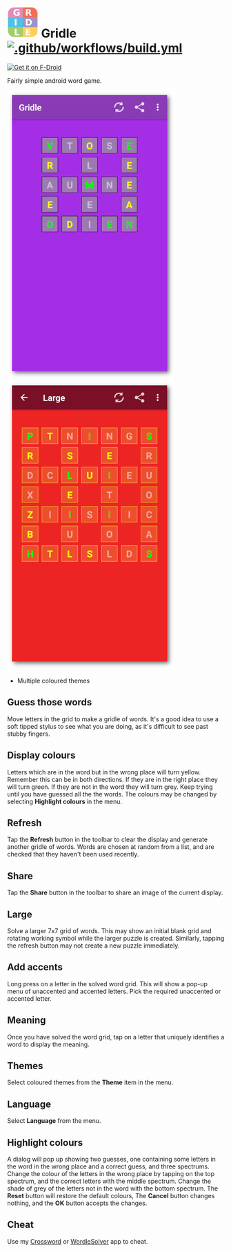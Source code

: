 # ![Logo](src/main/res/drawable-hdpi/ic_launcher.png) Gridle [![.github/workflows/build.yml](https://github.com/billthefarmer/gridle/actions/workflows/build.yml/badge.svg)](https://github.com/billthefarmer/gridle/actions/workflows/build.yml)

[<img src="https://fdroid.gitlab.io/artwork/badge/get-it-on.svg" alt="Get it on F-Droid" height="80">](https://f-droid.org/packages/org.billthefarmer.gridle/)

Fairly simple android word game.

![Gridle](https://github.com/billthefarmer/billthefarmer.github.io/raw/master/images/Gridle.png) ![Large](https://github.com/billthefarmer/billthefarmer.github.io/raw/master/images/Gridle-large.png)

 * Multiple coloured themes

## Guess those words
Move letters in the grid to make a gridle of words. It's a good idea
to use a soft tipped stylus to see what you are doing, as it's
difficult to see past stubby fingers.

## Display colours
Letters which are in the word but in the wrong place will turn
yellow. Remember this can be in both directions. If they are in the
right place they will turn green. If they are not in the word they
will turn grey. Keep trying until you have guessed all the the
words. The colours may be changed by selecting **Highlight colours**
in the menu.

## Refresh
Tap the **Refresh** button in the toolbar to clear the display and
generate another gridle of words. Words are chosen at random from a list,
and are checked that they haven't been used recently.

## Share
Tap the **Share** button in the toolbar to share an image of the
current display.

## Large
Solve a larger 7x7 grid of words. This may show an initial blank grid
and rotating working symbol while the larger puzzle is
created. Similarly, tapping the refresh button may not create a new
puzzle immediately.

## Add accents
Long press on a letter in the solved word grid. This will show a
pop-up menu of unaccented and accented letters. Pick the required
unaccented or accented letter.

## Meaning
Once you have solved the word grid, tap on a letter that uniquely
identifies a word to display the meaning.

## Themes
Select coloured themes from the **Theme** item in the menu.

## Language
Select **Language** from the menu.

## Highlight colours
A dialog will pop up showing two guesses, one containing some letters
in the word in the wrong place and a correct guess, and three
spectrums. Change the colour of the letters in the wrong place by
tapping on the top spectrum, and the correct letters with the middle
spectrum. Change the shade of grey of the letters not in the word
with the bottom spectrum. The **Reset** button will restore the
default colours, The **Cancel** button changes nothing, and the **OK**
button accepts the changes.

## Cheat
Use my [Crossword](https://github.com/billthefarmer/crossword) or
[WordleSolver](https://github.com/billthefarmer/wordlesolver) app to
cheat.
